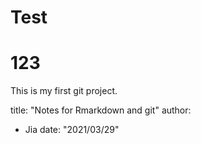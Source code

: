 # Test
# 123 
This is my first git project.

title: "Notes for Rmarkdown and git"
author: 
 - Jia 
date: "2021/03/29"

